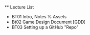** Lecture List
* BT01 Intro, Notes % Assets
* Bt02 Game Design Document [GDD]
* BT03 Setting up a GitHub "Repo"

